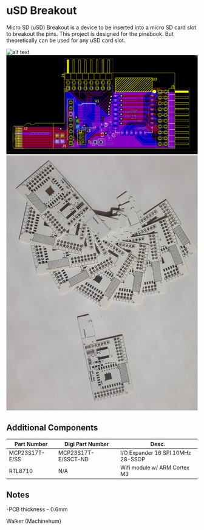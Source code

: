 uSD Breakout
=========
Micro SD (uSD) Breakout is a device to be inserted into a micro SD card slot to breakout the pins. This project is designed for the pinebook. But theoretically can be used for any uSD card slot.

![alt text](https://github.com/Machine-Hum/uSD_Breakout/blob/master/Media/Pluggy.gif "Boards")
![alt text](https://github.com/Machine-Hum/uSD_Breakout/blob/master/ELEC/uSD_Project/Plots/Screenshot%20from%202017-09-08%2018-38-04.png?raw=true "PCB Layout")
![alt text](https://github.com/Machine-Hum/uSD_Breakout/blob/master/Media/boards.JPG "Boards")

Additional Components
----------------
| Part Number   | Digi Part Number           | Desc.                                       |
| ------------- |----------------------------| --------------------------------------------|
| MCP23S17T-E/SS| MCP23S17T-E/SSCT-ND        | I/O Expander 16 SPI 10MHz 28-SSOP           |
| RTL8710       | N/A                        | Wifi module w/ ARM Cortex M3                |


Notes
-----
-PCB thickness - 0.6mm


Walker (Machinehum)
